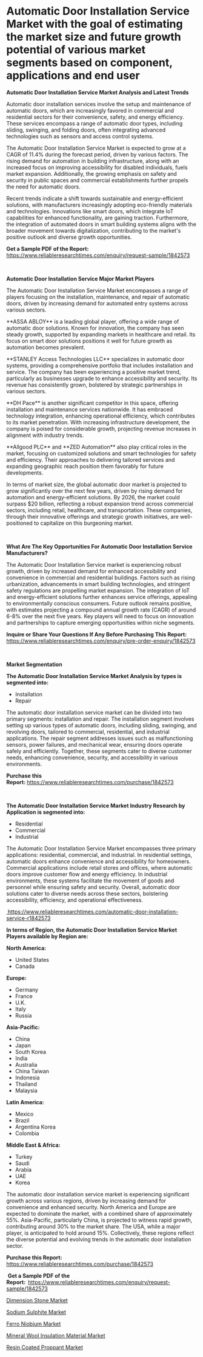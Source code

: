 <p><h1>Automatic Door Installation Service Market with the goal of estimating the market size and future growth potential of various market segments based on component, applications and end user</h1></p><p><strong>Automatic Door Installation Service Market Analysis and Latest Trends</strong></p>
<p><p>Automatic door installation services involve the setup and maintenance of automatic doors, which are increasingly favored in commercial and residential sectors for their convenience, safety, and energy efficiency. These services encompass a range of automatic door types, including sliding, swinging, and folding doors, often integrating advanced technologies such as sensors and access control systems.</p><p>The Automatic Door Installation Service Market is expected to grow at a CAGR of 11.4% during the forecast period, driven by various factors. The rising demand for automation in building infrastructure, along with an increased focus on improving accessibility for disabled individuals, fuels market expansion. Additionally, the growing emphasis on safety and security in public spaces and commercial establishments further propels the need for automatic doors.</p><p>Recent trends indicate a shift towards sustainable and energy-efficient solutions, with manufacturers increasingly adopting eco-friendly materials and technologies. Innovations like smart doors, which integrate IoT capabilities for enhanced functionality, are gaining traction. Furthermore, the integration of automated doors in smart building systems aligns with the broader movement towards digitalization, contributing to the market's positive outlook and diverse growth opportunities.</p></p>
<p><strong>Get a Sample PDF of the Report:&nbsp;</strong> <a href="https://www.reliableresearchtimes.com/enquiry/request-sample/1842573?utm_campaign=1424&utm_medium=2&utm_source=Github&utm_content=ia&utm_term=16102024&utm_id=automatic-door-installation-service">https://www.reliableresearchtimes.com/enquiry/request-sample/1842573</a></p>
<p>&nbsp;</p>
<p><strong>Automatic Door Installation Service Major Market Players</strong></p>
<p><p>The Automatic Door Installation Service Market encompasses a range of players focusing on the installation, maintenance, and repair of automatic doors, driven by increasing demand for automated entry systems across various sectors.</p><p>**ASSA ABLOY** is a leading global player, offering a wide range of automatic door solutions. Known for innovation, the company has seen steady growth, supported by expanding markets in healthcare and retail. Its focus on smart door solutions positions it well for future growth as automation becomes prevalent.</p><p>**STANLEY Access Technologies LLC** specializes in automatic door systems, providing a comprehensive portfolio that includes installation and service. The company has been experiencing a positive market trend, particularly as businesses upgrade to enhance accessibility and security. Its revenue has consistently grown, bolstered by strategic partnerships in various sectors.</p><p>**DH Pace** is another significant competitor in this space, offering installation and maintenance services nationwide. It has embraced technology integration, enhancing operational efficiency, which contributes to its market penetration. With increasing infrastructure development, the company is poised for considerable growth, projecting revenue increases in alignment with industry trends.</p><p>**Allgood PLC** and **ZED Automation** also play critical roles in the market, focusing on customized solutions and smart technologies for safety and efficiency. Their approaches to delivering tailored services and expanding geographic reach position them favorably for future developments.</p><p>In terms of market size, the global automatic door market is projected to grow significantly over the next few years, driven by rising demand for automation and energy-efficient solutions. By 2026, the market could surpass $20 billion, reflecting a robust expansion trend across commercial sectors, including retail, healthcare, and transportation. These companies, through their innovative offerings and strategic growth initiatives, are well-positioned to capitalize on this burgeoning market.</p></p>
<p>&nbsp;</p>
<p><strong>What Are The Key Opportunities For Automatic Door Installation Service Manufacturers?</strong></p>
<p><p>The Automatic Door Installation Service market is experiencing robust growth, driven by increased demand for enhanced accessibility and convenience in commercial and residential buildings. Factors such as rising urbanization, advancements in smart building technologies, and stringent safety regulations are propelling market expansion. The integration of IoT and energy-efficient solutions further enhances service offerings, appealing to environmentally conscious consumers. Future outlook remains positive, with estimates projecting a compound annual growth rate (CAGR) of around 6-8% over the next five years. Key players will need to focus on innovation and partnerships to capture emerging opportunities within niche segments.</p></p>
<p><strong>Inquire or Share Your Questions If Any Before Purchasing This Report:</strong> <a href="https://www.reliableresearchtimes.com/enquiry/pre-order-enquiry/1842573?utm_campaign=1424&utm_medium=2&utm_source=Github&utm_content=ia&utm_term=16102024&utm_id=automatic-door-installation-service">https://www.reliableresearchtimes.com/enquiry/pre-order-enquiry/1842573</a></p>
<p>&nbsp;</p>
<p><strong>Market Segmentation</strong></p>
<p><strong>The Automatic Door Installation Service Market Analysis by types is segmented into:</strong></p>
<p><ul><li>Installation</li><li>Repair</li></ul></p>
<p><p>The automatic door installation service market can be divided into two primary segments: installation and repair. The installation segment involves setting up various types of automatic doors, including sliding, swinging, and revolving doors, tailored to commercial, residential, and industrial applications. The repair segment addresses issues such as malfunctioning sensors, power failures, and mechanical wear, ensuring doors operate safely and efficiently. Together, these segments cater to diverse customer needs, enhancing convenience, security, and accessibility in various environments.</p></p>
<p><strong>Purchase this Report:&nbsp;</strong><a href="https://www.reliableresearchtimes.com/purchase/1842573?utm_campaign=1424&utm_medium=2&utm_source=Github&utm_content=ia&utm_term=16102024&utm_id=automatic-door-installation-service">https://www.reliableresearchtimes.com/purchase/1842573</a></p>
<p>&nbsp;</p>
<p><strong>The Automatic Door Installation Service Market Industry Research by Application is segmented into:</strong></p>
<p><ul><li>Residential</li><li>Commercial</li><li>Industrial</li></ul></p>
<p><p>The Automatic Door Installation Service Market encompasses three primary applications: residential, commercial, and industrial. In residential settings, automatic doors enhance convenience and accessibility for homeowners. Commercial applications include retail stores and offices, where automatic doors improve customer flow and energy efficiency. In industrial environments, these systems facilitate the movement of goods and personnel while ensuring safety and security. Overall, automatic door solutions cater to diverse needs across these sectors, bolstering accessibility, efficiency, and operational effectiveness.</p></p>
<p><a href="https://www.reliableresearchtimes.com/automatic-door-installation-service-r1842573?utm_campaign=1424&utm_medium=2&utm_source=Github&utm_content=ia&utm_term=16102024&utm_id=automatic-door-installation-service">&nbsp;https://www.reliableresearchtimes.com/automatic-door-installation-service-r1842573</a></p>
<p><strong>In terms of Region, the Automatic Door Installation Service Market Players available by Region are:</strong></p>
<p>
    <p> <strong> North America: </strong>
        <ul>
            <li>United States</li>
            <li>Canada</li>
        </ul>
        </p> 
    <p> <strong> Europe: </strong>
        <ul>
            <li>Germany</li>
            <li>France</li>
            <li>U.K.</li>
            <li>Italy</li>
            <li>Russia</li>
        </ul>
        </p> 
    <p> <strong> Asia-Pacific: </strong>
        <ul>
            <li>China</li>
            <li>Japan</li>
            <li>South Korea</li>
            <li>India</li>
            <li>Australia</li>
            <li>China Taiwan</li>
            <li>Indonesia</li>
            <li>Thailand</li>
            <li>Malaysia</li>
        </ul>
        </p> 
    <p> <strong> Latin America: </strong>
        <ul>
            <li>Mexico</li>
            <li>Brazil</li>
            <li>Argentina Korea</li>
            <li>Colombia</li>
        </ul>
        </p> 
    <p> <strong> Middle East & Africa: </strong>
        <ul>
            <li>Turkey</li>
            <li>Saudi</li>
            <li>Arabia</li>
            <li>UAE</li>
            <li>Korea</li>
        </ul>
    </p>
    </p>
<p><p>The automatic door installation service market is experiencing significant growth across various regions, driven by increasing demand for convenience and enhanced security. North America and Europe are expected to dominate the market, with a combined share of approximately 55%. Asia-Pacific, particularly China, is projected to witness rapid growth, contributing around 30% to the market share. The USA, while a major player, is anticipated to hold around 15%. Collectively, these regions reflect the diverse potential and evolving trends in the automatic door installation sector.</p></p>
<p><strong>Purchase this Report: </strong><a href="https://www.reliableresearchtimes.com/purchase/1842573?utm_campaign=1424&utm_medium=2&utm_source=Github&utm_content=ia&utm_term=16102024&utm_id=automatic-door-installation-service">https://www.reliableresearchtimes.com/purchase/1842573</a></p>
<p>&nbsp;<strong>Get a Sample PDF of the Report:&nbsp;&nbsp;</strong><a href="https://www.reliableresearchtimes.com/enquiry/request-sample/1842573?utm_campaign=1424&utm_medium=2&utm_source=Github&utm_content=ia&utm_term=16102024&utm_id=automatic-door-installation-service">https://www.reliableresearchtimes.com/enquiry/request-sample/1842573</a></p>
<p><strong></strong></p>
<p><p><a href="https://www.linkedin.com/pulse/dimension-stone-market-size-type-granitelimestonemarbletravertineother-kl2oe?utm_campaign=1424&utm_medium=2&utm_source=Github&utm_content=ia&utm_term=16102024&utm_id=automatic-door-installation-service">Dimension Stone Market</a></p><p><a href="https://www.linkedin.com/pulse/sodium-sulphite-market-outlook-current-assessment-future-projections-jvzte?utm_campaign=1424&utm_medium=2&utm_source=Github&utm_content=ia&utm_term=16102024&utm_id=automatic-door-installation-service">Sodium Sulphite Market</a></p><p><a href="https://www.linkedin.com/pulse/emerging-trends-ferro-niobium-market-global-outlook-future-prospects-3njze?utm_campaign=1424&utm_medium=2&utm_source=Github&utm_content=ia&utm_term=16102024&utm_id=automatic-door-installation-service">Ferro Niobium Market</a></p><p><a href="https://www.linkedin.com/pulse/mineral-wool-insulation-material-market-global-insights-regional-8v4ne?utm_campaign=1424&utm_medium=2&utm_source=Github&utm_content=ia&utm_term=16102024&utm_id=automatic-door-installation-service">Mineral Wool Insulation Material Market</a></p><p><a href="https://www.linkedin.com/pulse/exploring-resin-coated-proppant-market-strategic-insights-n9h5e?utm_campaign=1424&utm_medium=2&utm_source=Github&utm_content=ia&utm_term=16102024&utm_id=automatic-door-installation-service">Resin Coated Proppant Market</a></p></p>